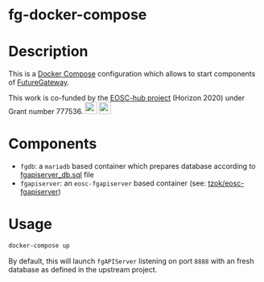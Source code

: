 # fg-docker-compose

# Description

This is a [Docker Compose](https://docs.docker.com/compose/) configuration which allows to start components of [FutureGateway](https://github.com/FutureGatewayFramework).

This work is co-funded by the [EOSC-hub project](http://eosc-hub.eu/) (Horizon 2020) under Grant number 777536.
<img src="https://wiki.eosc-hub.eu/download/attachments/1867786/eu%20logo.jpeg?version=1&modificationDate=1459256840098&api=v2" height="24">
<img src="https://wiki.eosc-hub.eu/download/attachments/18973612/eosc-hub-web.png?version=1&modificationDate=1516099993132&api=v2" height="24">

# Components

- `fgdb`: a `mariadb` based container which prepares database according to [fgapiserver_db.sql](https://github.com/FutureGatewayFramework/fgAPIServer/blob/master/fgapiserver_db.sql) file
- `fgapiserver`: an `eosc-fgapiserver` based container (see: [tzok/eosc-fgapiserver](https://github.com/tzok/eosc-fgapiserver))

# Usage

``` sh
docker-compose up
```

By default, this will launch `fgAPIServer` listening on port `8888` with an fresh database as defined in the upstream project.
